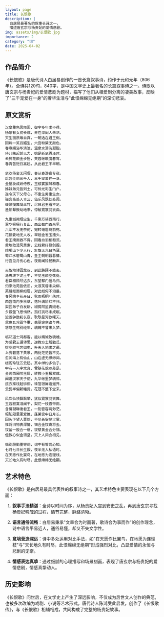 ```yaml
---
layout: page
title: 长恨歌
description: |
  白居易最著名的叙事长诗之一，
  描述唐玄宗与杨贵妃的爱情悲剧。
img: assets/img/长恨歌.jpg
importance: 2
category: "词"
date: 2025-04-02
---
```



## 作品简介

《长恨歌》是唐代诗人白居易创作的一首长篇叙事诗，约作于元和元年（806年）。全诗共120句，840字，是中国文学史上最著名的长篇叙事诗之一。诗歌以唐玄宗与杨贵妃的爱情悲剧为题材，描写了他们从相爱到分离的凄美故事，反映了"三千宠爱在一身"的奢华生活与"此恨绵绵无绝期"的深切悲哀。

## 原文赏析

```
汉皇重色思倾国，御宇多年求不得。
杨家有女初长成，养在深闺人未识。
天生丽质难自弃，一朝选在君王侧。
回眸一笑百媚生，六宫粉黛无颜色。
春寒赐浴华清池，温泉水滑洗凝脂。
侍儿扶起娇无力，始是新承恩泽时。
云鬓花颜金步摇，芙蓉帐暖度春宵。
春宵苦短日高起，从此君王不早朝。

承欢侍宴无闲暇，春从春游夜专夜。
后宫佳丽三千人，三千宠爱在一身。
金屋妆成娇侍夜，玉楼宴罢醉和春。
姊妹弟兄皆列土，可怜光彩生门户。
遂令天下父母心，不重生男重生女。
骊宫高处入青云，仙乐风飘处处闻。
缓歌慢舞凝丝竹，尽日君王看不足。
渔阳鼙鼓动地来，惊破霓裳羽衣曲。

九重城阙烟尘生，千乘万骑西南行。
翠华摇摇行复止，西出都门百余里。
六军不发无奈何，宛转蛾眉马前死。
花钿委地无人收，翠翘金雀玉搔头。
君王掩面救不得，回看血泪相和流。
黄埃散漫风萧索，云栈萦纡登剑阁。
峨嵋山下少人行，旌旗无光日色薄。
蜀江水碧蜀山青，圣主朝朝暮暮情。
行宫见月伤心色，夜雨闻铃肠断声。

天旋地转回龙驭，到此踌躇不能去。
马嵬坡下泥土中，不见玉颜空死处。
君臣相顾尽沾衣，东望都门信马归。
归来池苑皆依旧，太液芙蓉未央柳。
芙蓉如面柳如眉，对此如何不泪垂。
春风桃李花开日，秋雨梧桐叶落时。
西宫南内多秋草，落叶满阶红不扫。
梨园弟子白发新，椒房阿监青娥老。
夕殿萤飞思悄然，孤灯挑尽未成眠。
迟迟钟鼓初长夜，耿耿星河欲曙天。
鸳鸯瓦冷霜华重，翡翠衾寒谁与共。
悠悠生死别经年，魂魄不曾来入梦。

临邛道士鸿都客，能以精诚致魂魄。
为感君王辗转思，遂教方士殷勤觅。
排空驭气奔如电，升天入地求之遍。
上穷碧落下黄泉，两处茫茫皆不见。
忽闻海上有仙山，山在虚无缥缈间。
楼阁玲珑五云起，其中绰约多仙子。
中有一人字太真，雪肤花貌参差是。
金阙西厢叩玉扃，转教小玉报双成。
闻道汉家天子使，九华帐里梦魂惊。
揽衣推枕起徘徊，珠箔银屏迤逦开。
云鬓半偏新睡觉，花冠不整下堂来。

风吹仙袂飘飘举，犹似霓裳羽衣舞。
玉容寂寞泪阑干，梨花一枝春带雨。
含情凝睇谢君王，一别音容两渺茫。
昭阳殿里恩爱绝，蓬莱宫中日月长。
回头下望人寰处，不见长安见尘雾。
惟将旧物表深情，钿合金钗寄将去。
钗留一股合一扇，钗擘黄金合分钿。
但教心似金钿坚，天上人间会相见。

临别殷勤重寄词，词中有誓两心知。
七月七日长生殿，夜半无人私语时。
在天愿作比翼鸟，在地愿为连理枝。
天长地久有时尽，此恨绵绵无绝期。
```

## 艺术特色

《长恨歌》是白居易最具代表性的叙事诗之一，其艺术特色主要表现在以下几个方面：

1. **叙事手法精湛**：全诗以时间为序，从杨贵妃入宫到安史之乱，再到唐玄宗寻找杨贵妃魂魄的过程，情节完整，脉络清晰。

2. **语言通俗流畅**：白居易秉承"文章合为时而著，歌诗合为事而作"的创作理念，诗中语言平易近人，通俗易懂，却又不失文学性。

3. **意境营造深远**：诗中多处运用对比手法，如"在天愿作比翼鸟，在地愿为连理枝"与"天长地久有时尽，此恨绵绵无绝期"形成强烈对比，凸显爱情的永恒与悲剧的无奈。

4. **情感表达真挚**：通过细腻的心理描写和场景刻画，表现了唐玄宗与杨贵妃的爱情悲剧，情感真挚动人。

## 历史影响

《长恨歌》问世后，在文学史上产生了深远影响，不仅成为后世文人创作的典范，也被多次改编为戏剧、小说等艺术形式。唐代诗人陈鸿受此启发，创作了《长恨歌传》，与《长恨歌》相辅相成，共同构成了完整的杨贵妃故事。
